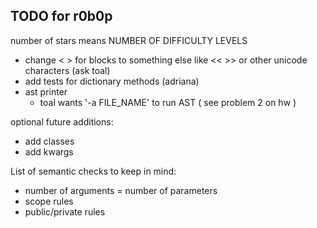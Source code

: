 ## TODO for r0b0p

number of stars means NUMBER OF DIFFICULTY LEVELS

- change < > for blocks to something else like << >> or other unicode characters (ask toal)
- add tests for dictionary methods (adriana)
- ast printer
  - toal wants '-a FILE_NAME' to run AST ( see problem 2 on hw )

optional future additions:

- add classes
- add kwargs

List of semantic checks to keep in mind:

- number of arguments = number of parameters
- scope rules
- public/private rules
